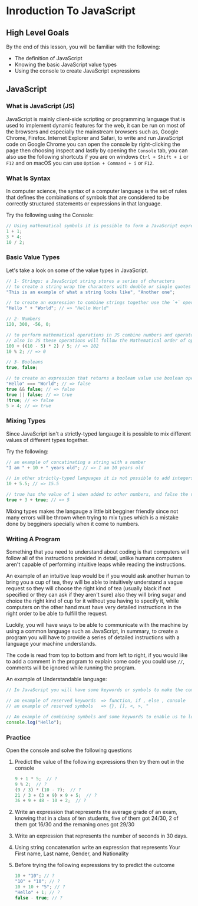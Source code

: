 # Inroduction To JavaScript

## High Level Goals

By the end of this lesson, you will be familiar with the following:

- The definition of JavaScript
- Knowing the basic JavaScript value types
- Using the console to create JavaScript expressions

## JavaScript

### What is JavaScript (JS)

JavaScript is mainly client-side scripting or programming language that is used to implement dynamic features for the web, it can be run on most of the browsers and especially the mainstream browsers such as, Google Chrome, Firefox. Internet Explorer and Safari, to write and run JavaScript code on Google Chrome you can open the console by right-clicking the page then choosing inspect and lastly by opening the `Console` tab, you can also use the following shortcuts if you are on windows `Ctrl + Shift + i` or `F12` and on macOS you can use `Option + Command + i` or `F12`.

### What Is Syntax

In computer science, the syntax of a computer language is the set of rules that defines the combinations of symbols that are considered to be correctly structured statements or expressions in that language.

Try the following using the Console:

```js
// Using mathematical symbols it is possible to form a JavaScript expression
1 + 1;
3 * 4;
10 / 2;
```

### Basic Value Types

Let's take a look on some of the value types in JavaScript.

```js
// 1- Strings: a JavaScript string stores a series of characters
// to create a string wrap the characters with double or single quotes  => "", ''
"This is an example of what a string looks like", "Another one";

// to create an expression to combine strings together use the `+` operator, known as string concatenation
"Hello " + "World"; // => "Hello World"

// 2- Numbers
120, 300, -56, 0;

// to perform mathematical operations in JS combine numbers and operators (+, -, *, /, %) in an expression,
// also in JS these operations will follow the Mathematical order of operations (PEMDAS)
100 + ((10 - 5) * 2) / 5; // => 102
10 % 2; // => 0

// 3- Booleans
true, false;

// to create an expression that returns a boolean value use boolean operators or comparison operators
"Hello" === "World"; // => false
true && false; // => false
true || false; // => true
!true; // => false
5 > 4; // => true
```

### Mixing Types

Since JavaScript isn't a strictly-typed langauge it is possible to mix different values of different types together.

Try the following:

```js
// an example of concatinating a string with a number
"I am " + 10 + " years old"; // => I am 10 years old

// in other strictly-typed languages it is not possible to add integers and float numbers together
10 + 5.5; // => 15.5

// true has the value of 1 when added to other numbers, and false the value of 0
true + 3 + true; // => 5
```

Mixing types makes the langauge a little bit begginer friendly since not many errors will be thrown when trying to mix types which is a mistake done by begginers specially when it come to numbers.

### Writing A Program

Something that you need to understand about coding is that computers will follow all of the instructions provided in detail, unlike humans computers aren't capable of performing intuitive leaps while reading the instructions.

An example of an intuitive leap would be if you would ask another human to bring you a cup of tea, they will be able to intuitively understand a vague request so they will choose the right kind of tea (usually black if not specified or they can ask if they aren't sure) also they will bring sugar and choice the right kind of cup for it without you having to specify it, while computers on the other hand must have very detailed instructions in the right order to be able to fulfill the request.

Luckily, you will have ways to be able to communicate with the machine by using a common language such as JavaScript, in summary, to create a program you will have to provide a series of detailed instructions with a language your machine understands.

The code is read from top to bottom and from left to right, if you would like to add a comment in the program to explain some code you could use `//`, comments will be ignored while running the program.

An example of Understandable language:

```js
// In JavaScript you will have some keywords or symbols to make the communication easier

// an example of reserved keywords  => function, if , else , console
// an example of reserved symbols   => {}, [], <, >, "

// An example of combining symbols and some keywords to enable us to log the word `Hello` in the console
console.log("Hello");
```

### Practice

Open the console and solve the following questions

1. Predict the value of the following expressions then try them out in the console

    ```js
    9 + 1 * 5;  // ?
    9 % 2;  // ?
    (9 / 3) * (10 - 7);  // ?
    21 / 3 + (3 × 9) × 9 + 5;  // ?
    36 ÷ 9 + 48 - 10 ÷ 2;  // ?
    ```

2. Write an expression that represents the average grade of an exam, knowing that in a class of ten students, five of them got 24/30, 2 of them got 16/30 and the remaning ones got 29/30

3. Write an expression that represents the number of seconds in 30 days.

4. Using string concatenation write an expression that represents Your First name, Last name, Gender, and Nationality

5. Before trying the following expressions try to predict the outcome

    ```js
    10 + "10"; // ?
    "10" + "10"; // ?
    10 + 10 + "5"; // ?
    "Hello" + 1; // ?
    false - true; // ?
    ```
